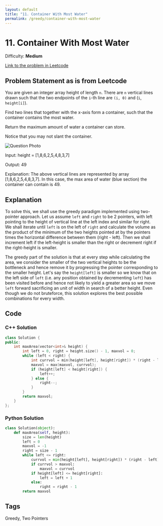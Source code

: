 ```yaml
---
layout: default
title: "11. Container With Most Water"
permalink: /greedy/container-with-most-water
---
```


# 11. Container With Most Water

Difficulty: **Medium**

[Link to the problem in Leetcode](https://leetcode.com/problems/container-with-most-water/description/?envType=problem-list-v2&envId=greedy)

## Problem Statement as is from Leetcode 
You are given an integer array height of length `n`. There are `n` vertical lines drawn such that the two endpoints of the `i`-th line are `(i, 0)` and (`i`, `height[i]`).

Find two lines that together with the x-axis form a container, such that the container contains the most water.

Return the maximum amount of water a container can store.

Notice that you may not slant the container.

![Question Photo](https://sortira.github.io/intergrind/container-with-most-water-fig1.jpg "Example 1 Visualized")

Input: height = [1,8,6,2,5,4,8,3,7]

Output: 49

Explanation: The above vertical lines are represented by array [1,8,6,2,5,4,8,3,7]. In this case, the 
max area of water (blue section) the container can contain is 49.

## Explanation

To solve this, we shall use the greedy paradigm implemented using two-pointer approach. Let us assume `left` and `right` to be 2 pointers, with left pointing to the height of vertical line at the left index and similar for right. We shall iterate until `left` is on the left of `right` and calculate the volume as the product of the minimum of the two heights pointed at by the pointers times the horizontal difference between them (right - left). Then we shall increment left if the left-height is smaller than the right or decrement right if the right-height is smaller.

The greedy part of the solution is that at every step while calculating the area, we consider the smaller of the two vertical heights to be the bottleneck and hence remove it by progressing the pointer corresponding to the smaller height. Let's say the `height[left]` is smaller so we know that on the left side of `left` (i.e. any position obtained by decrementing `left`) has been visited before and hence not likely to yield a greater area so we move `left` forward sacrificing an unit of width in search of a better height. Even though we do not bruteforce, this solution explores the best possible combinations for every width.

## Code

### C++ Solution

```cpp
class Solution {
public:
    int maxArea(vector<int>& height) {
        int left = 0, right = height.size() - 1, maxvol = 0;
        while (left < right) {
            int currvol = min(height[left], height[right]) * (right - left);
            maxvol = max(maxvol, currvol);
            if (height[left] < height[right]) {
                left++;
            } else {
                right--;
            }
        }
        return maxvol;
    }
};
```
### Python Solution 

```python
class Solution(object):
    def maxArea(self, height):
        size = len(height)
        left = 0
        maxvol = -1
        right = size - 1
        while left <= right:
            currvol = min(height[left], height[right]) * (right - left)
            if currvol > maxvol:
                maxvol = currvol
            if height[left] <= height[right]:
                left = left + 1
            else:
                right = right - 1
        return maxvol
```

## Tags

Greedy, Two Pointers